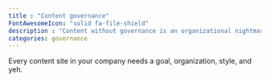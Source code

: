 ```yaml
---
title : "Content governance"
FontAwesomeIcon: "solid fa-file-shield"
description : "Content without governance is an organizational nightmare, unsustainable, and impossible to maintain."
categories: governance
---
```


Every content site in your company needs a goal, organization, style, and yeh.
